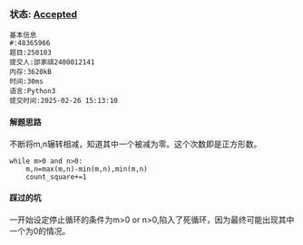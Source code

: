 ### 状态: [Accepted](http://xzmdsa.openjudge.cn/2025python/solution/48365966/)

```
基本信息
#:48365966
题目:250103
提交人:邵家祺2400012141
内存:3620kB
时间:30ms
语言:Python3
提交时间:2025-02-26 15:13:10
```

#### 解题思路

不断将m,n辗转相减，知道其中一个被减为零。这个次数即是正方形数。

```
while m>0 and n>0:
    m,n=max(m,n)-min(m,n),min(m,n)
    count_square+=1
```

#### 踩过的坑

一开始设定停止循环的条件为m>0 or n>0,陷入了死循环，因为最终可能出现其中一个为0的情况。